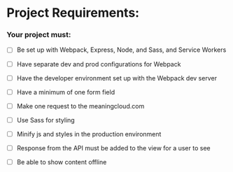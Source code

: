 # Project Requirements:

### Your project must:

- [ ] Be set up with Webpack, Express, Node, and Sass, and Service Workers

- [ ] Have separate dev and prod configurations for Webpack

- [ ] Have the developer environment set up with the Webpack dev server

- [ ] Have a minimum of one form field

- [ ] Make one request to the meaningcloud.com
- [ ] Use Sass for styling

- [ ] Minify js and styles in the production environment

- [ ] Response from the API must be added to the view for a user to see 

- [ ] Be able to show content offline

